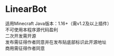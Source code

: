 # LinearBot
适用Minecraft Java版本：1.16+（需v1.2及以上插件）<br>
不可使用本程序源代码盈利<br>
二次开发需开源<br>
发布需征得作者同意并在发布贴底部标识此开源地址<br>
商用需征得作者同意<br>
